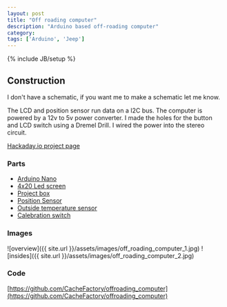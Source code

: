 ```yaml
---
layout: post
title: "Off roading computer"
description: "Arduino based off-roading computer"
category: 
tags: ['Arduino', 'Jeep']
---
```

{% include JB/setup %}

## Construction

I don't have a schematic, if you want me to make a schematic let me know.

The LCD and position sensor run data on a I2C bus. The computer is powered by a 12v to 5v power converter. I made the holes for the button and LCD switch using a Dremel Drill. I wired the power into the stereo circuit. 

[Hackaday.io project page](https://hackaday.io/project/8047-jeep-offroading-computer)

### Parts

- [Arduino Nano](http://www.amazon.com/gp/product/B00761NDHI/ref=as_li_tl?ie=UTF8&camp=1789&creative=390957&linkCode=as2)
- [4x20 Led screen](http://www.amazon.com/gp/product/B00GZ6GK7A/ref=as_li_tl?ie=UTF8&camp=1789&creative=390957&linkCode=as2)
- [Project box](http://www.amazon.com/gp/product/B0002BENMI/ref=as_li_tl?ie=UTF8&camp=1789&creative=390957&linkCode=as2)
- [Position Sensor](http://www.adafruit.com/products/1604)
- [Outside temperature sensor](http://www.amazon.com/gp/product/B008HODWBU/ref=as_li_tl?ie=UTF8&camp=1789&creative=390957&linkCode=as2)
- [Calebration switch](http://www.amazon.com/gp/product/B00M7PRTHI/ref=as_li_tl?ie=UTF8&camp=1789&creative=390957&linkCode=as2)

### Images

![overview]({{ site.url }}/assets/images/off_roading_computer_1.jpg)
![insides]({{ site.url }}/assets/images/off_roading_computer_2.jpg)

### Code

[https://github.com/CacheFactory/offroading_computer](https://github.com/CacheFactory/offroading_computer)